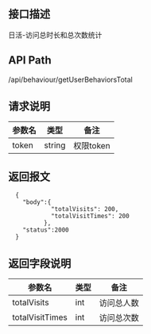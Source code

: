 ## 接口描述
日活-访问总时长和总次数统计
## API Path
/api/behaviour/getUserBehaviorsTotal
## 请求说明
|参数名   |类型    |备注             |
|---------|--------|-----------------|
|token     |string  |权限token        |
## 返回报文
```
  {
    "body":{
            "totalVisits": 200,
            "totalVisitTimes": 200
          },
    "status":2000
  }
```
## 返回字段说明
|参数名   |类型    |备注             |
|---------|--------|-----------------|
|totalVisits   |int  |访问总人数   |
|totalVisitTimes |int  |访问总次数   |